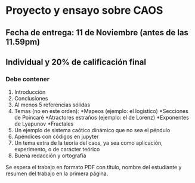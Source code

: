 # Proyecto y ensayo sobre CAOS

## Fecha de entrega: 11 de Noviembre (antes de las 11.59pm)

## Individual y 20% de calificación final

### Debe contener

1. Introducción
2. Conclusiones
3. Al menos 5 referencias sólidas
4. Temas (no en este orden):
  *Mapeos (ejemplo: el logistico)
  *Secciones de Poincaré
  *Atractores estraños (ejemplo: el de Lorenz)
  *Exponentes de Lyapunov
  *Fractales
5. Un ejemplo de sistema caótico dinámico que no sea el péndulo
6. Apéndices con códigos en jupyter
7. Un tema extra de la teoría del caos, ya sea como aplicación, experimento, o de carácter teórico
8. Buena redacción y ortografía


Se espera el trabajo en formato PDF con título, nombre del estudiante y resumen del trabajo en la primera página.

